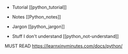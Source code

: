- Tutorial [[python_tutorial]]

- Notes [[Python_notes]]

- Jargon [[python_jargon]]

- Stuff I don't understand [[python_not-understand]]

MUST READ
https://learnxinyminutes.com/docs/python/